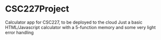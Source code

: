 # CSC227Project
Calculator app for CSC227, to be deployed to the cloud
Just a basic HTML/Javascript calculator with a 5-function memory and some very light error handling 
